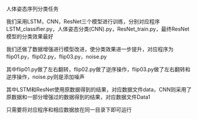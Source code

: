 人体姿态序列分类任务

我们采用LSTM，CNN，ResNet三个模型进行训练，分别对应程序LSTM_classifier.py，人体姿态分类(CNN).py，ResNet_train.py，最终ResNet模型的分类效果最好

我们还做了数据增强进行模型改进，使分类效果进一步提升，对应程序为flip01.py，flip02.py，flip03.py，noise.py

其中flip01.py做了左右翻转，flip02.py做了逆序操作，flip03.py做了左右翻转和逆序操作，noise.py则是添加噪声

其中LSTM和ResNet使用原数据得到的结果，对应数据文件data，CNN则采用了原数据和一部分增强过的数据得到的结果，对应数据文件Data1

只需要将对应程序和相应数据放在同一目录下即可运行
